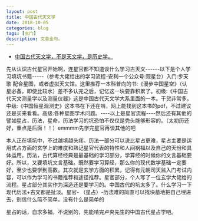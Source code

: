 ```yaml
---
layout: post
title: 中国古代天文学
date: 2018-10-05
categories: blog
tags: [玄门]
description: 文章金句。
---
```


- [中国古代天文学，不是天文学，是历史学。](https://www.zhihu.com/question/23325286/answer/92449757)


先从认识古代星官开始啊，连星官都不知道谈什么学习古天文------以下是个人学习填坑书籍-----（参考大佬给出的学习流程-安利一个公众号:观星台）入门:步天歌 配合星图，或者虚拟天文馆。这里推荐一本科普向的书:《漫步中国星空》（认星必备，即使比较水）差不多认完之后，记忆这一块要靠积累了。初级:《中国古代天文测量学以及测量仪器》这是中国古代天文学大系里面的一本。干货非常多。中级:《中国恒星观测史》这本书在下还在啃，网上能找到这本书的pdf，不过建议还是买来看看。高级:各种星图学术问题。----以上是星官流程----然后还有其他的譬如星占，历法，星命。历法学习的坑恐怕不仅仅是秃头能够形容的。（太初历还好，重点是后面！！）emmmm先学完星官再谈其他的吧


本人正在填坑中，不过越填越头疼。历法一部分可以说比星占更难，星占主要是运用式占方面的玄学上的难度和熟记星官代表的特性和人间祸福以及自己的天份和具体运用。历法，古代算经经典是最基础的学习部分，学算经的时候你的文言基础要好。所以，又要填坑文言基础。既然要学习算经，那么你的现代数学基础一定要好，至少也要学到高数。其次就是玄学方面的积累，记得有元朝司天监入门考试内容，可以作为学习的书籍推荐和途径推荐。星官部分，个人写了一位玄学大佬给的流程。星占部分其实作为深造还是要学习的。中国古代的坑太多了。什么学习一下现代历法+古文都是扯淡。星官- （星占）-历法难的简直可以找块墓地把自己埋进去，别信什么简不简单。没有什么是简单的


星占的话，自求多福，不说别的，先能啃完卢央先生的中国古代星占学吧。
